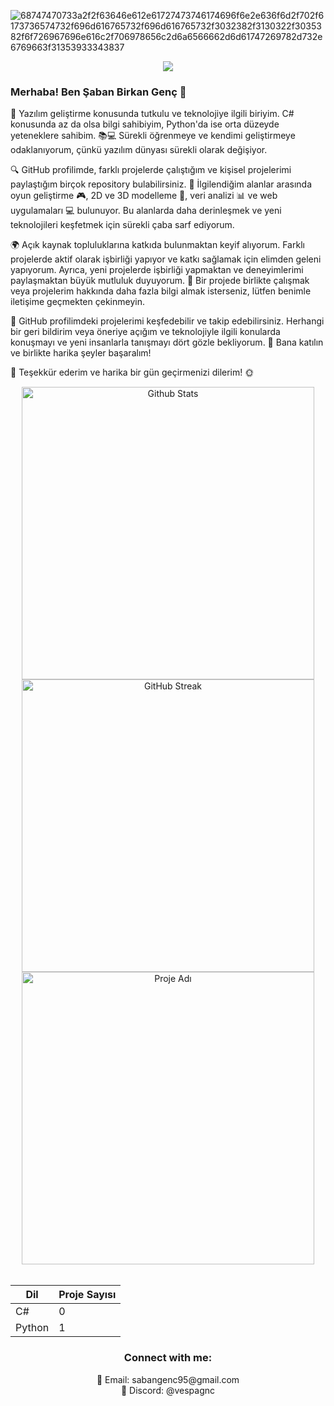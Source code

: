 ![68747470733a2f2f63646e612e61727473746174696f6e2e636f6d2f702f6173736574732f696d616765732f696d616765732f3032382f3130322f3035382f6f726967696e616c2f706978656c2d6a6566662d6d61747269782d732e6769663f31353933343837](https://github.com/SabanGnc/SabanGnc/assets/139702707/6ae7e9ce-0f17-46b0-85d1-3eca87f758b5)

<p align="center">
  <a href="https://skillicons.dev">
    <img src="https://skillicons.dev/icons?i=unity,unreal,cs,python,git,blender,visualstudio,vscode,dotnet,arduino,discord,replit,github,ae,ps" />
  </a>
</p>


### Merhaba! Ben Şaban Birkan Genç 👋

🌟 Yazılım geliştirme konusunda tutkulu ve teknolojiye ilgili biriyim. C# konusunda az da olsa bilgi sahibiyim, Python'da ise orta düzeyde yeteneklere sahibim. 📚💻 Sürekli öğrenmeye ve kendimi geliştirmeye odaklanıyorum, çünkü yazılım dünyası sürekli olarak değişiyor.

🔍 GitHub profilimde, farklı projelerde çalıştığım ve kişisel projelerimi paylaştığım birçok repository bulabilirsiniz. 🚀 İlgilendiğim alanlar arasında oyun geliştirme 🎮, 2D ve 3D modelleme 🎨, veri analizi 📊 ve web uygulamaları 💻 bulunuyor. Bu alanlarda daha derinleşmek ve yeni teknolojileri keşfetmek için sürekli çaba sarf ediyorum.

🌍 Açık kaynak topluluklarına katkıda bulunmaktan keyif alıyorum. Farklı projelerde aktif olarak işbirliği yapıyor ve katkı sağlamak için elimden geleni yapıyorum. Ayrıca, yeni projelerde işbirliği yapmaktan ve deneyimlerimi paylaşmaktan büyük mutluluk duyuyorum. 🤝 Bir projede birlikte çalışmak veya projelerim hakkında daha fazla bilgi almak isterseniz, lütfen benimle iletişime geçmekten çekinmeyin.

🔎 GitHub profilimdeki projelerimi keşfedebilir ve takip edebilirsiniz. Herhangi bir geri bildirim veya öneriye açığım ve teknolojiyle ilgili konularda konuşmayı ve yeni insanlarla tanışmayı dört gözle bekliyorum. 🌟 Bana katılın ve birlikte harika şeyler başaralım!

🙏 Teşekkür ederim ve harika bir gün geçirmenizi dilerim! 🌞








<div align="center">
  <a href="https://github.com/SabanGnc">
    <img src="https://github-readme-stats.vercel.app/api?username=SabanGnc&show_icons=true&theme=radical" alt="Github Stats" width="468">
  </a>
</div>

<div align="center">
  <a href="https://streak-stats.demolab.com?user=SabanGnc&theme=radical&locale=tr&date_format=j%20M%5B%20Y%5D&card_width=468">
    <img src="https://streak-stats.demolab.com?user=SabanGnc&theme=radical&locale=tr&date_format=j%20M%5B%20Y%5D&card_width=468" alt="GitHub Streak" width="468">
  </a>
</div>

<div align="center">
  <a href="https://github.com/SabanGnc/shutdown">
    <img src="https://github-readme-stats.vercel.app/api/pin/?username=SabanGnc&repo=shutdown&show_owner=true&theme=radical" alt="Proje Adı" width="468">
  </a>
</div>

<br/>

<div align="center">

| Dil     | Proje Sayısı |
|---------|--------------|
| C#      | 0            |
| Python  | 1            |

</div>






<h3 align="center">Connect with me:</h3> 
<p align="center">
  📧 Email: sabangenc95@gmail.com<br>
  💬 Discord: @vespagnc<br>
</p>
